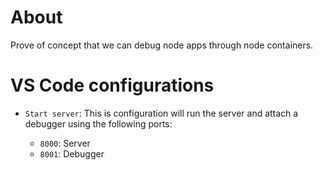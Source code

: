 # About

Prove of concept that we can debug node apps through node containers.

# VS Code configurations

* `Start server`: This is configuration will run the server and attach a debugger
using the following ports:

  * `8000`: Server
  * `8001`: Debugger
